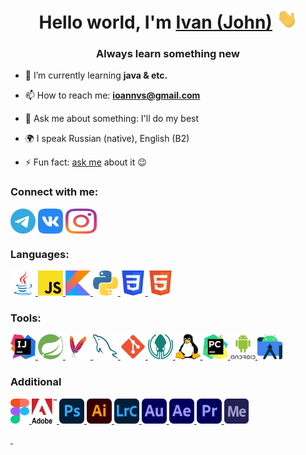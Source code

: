 <h1 align="center">Hello world, I'm <a href="https://t.me/ioannvs" target="_blank">Ivan (John)</a>
  <a href="https://t.me/ioannvs"> <img src="https://github.com/IoannVS/IoannVS/blob/main/icons/Hi.gif" height="32" /> </a>
</h1>
<h3 align="center">Always learn something new</h3>


- 🌱 I’m currently learning **java & etc.**

- 📫 How to reach me: **ioannvs@gmail.com**

- 💬 Ask me about something: I'll do my best

- 🌍 I speak Russian (native), English (B2)

- ⚡ Fun fact: <a href="https://t.me/ioannvs" target="blank">ask me</a> about it 😉

### Connect with me:
<p align="left">
  <a href="https://t.me/ioannvs" target="blank"><img align="center" src="https://github.com/IoannVS/IoannVS/blob/main/icons/social/Telegram.svg" alt="t.me/ioannvs" height="40" width="40" /></a>
  <a href="https://vk.com/ioannvs" target="blank"><img align="center" src="https://github.com/IoannVS/IoannVS/blob/main/icons/social/vk.svg" alt="vk.com/ioannvs" height="40" width="40" /></a>
  <a href="https://instagram.com/ioann.vs" target="blank"><img align="center" src="https://github.com/IoannVS/IoannVS/blob/main/icons/social/Instagram.svg" alt="ioann.vs" height="40" width="50" /></a>
</p>

### Languages:
<p align="left">
  <a href="https://www.java.com" target="_blank" rel="noreferrer"> <img src="https://github.com/IoannVS/IoannVS/blob/main/icons/languages/Java.svg" alt="Java" width="40" height="40"/> </a>
  <a href="https://www.ecma-international.org/publications-and-standards/standards/ecma-262" target="_blank" rel="noreferrer"> <img src="https://github.com/IoannVS/IoannVS/blob/main/icons/languages/JavaScript.svg" alt="JavaScript" width="40" height="40"/> </a>
  <a href="https://kotlinlang.org" target="_blank" rel="noreferrer"> <img src="https://github.com/IoannVS/IoannVS/blob/main/icons/languages/Kotlin.svg" alt="Kotlin" width="40" height="40"/> </a>
  <a href="https://www.python.org" target="_blank" rel="noreferrer"> <img src="https://github.com/IoannVS/IoannVS/blob/main/icons/languages/Python.svg" alt="Python" width="40" height="40"/> </a>
  <a href="https://www.w3.org/Style/CSS/Overview.en.html/" target="_blank" rel="noreferrer"> <img src="https://github.com/IoannVS/IoannVS/blob/main/icons/languages/CSS.svg" alt="CSS 3" width="40" height="40"/> </a> 
  <a href="https://html.spec.whatwg.org/multipage/" target="_blank" rel="noreferrer"> <img src="https://github.com/IoannVS/IoannVS/blob/main/icons/languages/HTML5.svg" alt="HTML 5" width="40" height="40"/> </a>
</p>

### Tools:
<p align="left">
  <a href="https://www.jetbrains.com/idea/" target="_blank" rel="noreferrer"> <img src="https://github.com/IoannVS/IoannVS/blob/main/icons/tools/IntelliJ IDEA.svg" alt="IntelliJ IDEA" width="40" height="40"/> </a>
  <a href="https://spring.io/" target="_blank" rel="noreferrer"> <img src="https://github.com/IoannVS/IoannVS/blob/main/icons/tools/Spring.svg" alt="Spring" width="40" height="40"/> </a>
  <a href="https://maven.apache.org/" target="_blank" rel="noreferrer"> <img src="https://github.com/IoannVS/IoannVS/blob/main/icons/tools/Maven.svg" alt="Maven" width="40" height="40"/> </a>
  <a href="https://www.mysql.com/" target="_blank" rel="noreferrer"> <img src="https://github.com/IoannVS/IoannVS/blob/main/icons/tools/MySQL.svg" alt="MySQL" width="40" height="40"/> </a>
  <a href="https://git-scm.com/" target="_blank" rel="noreferrer"> <img src="https://github.com/IoannVS/IoannVS/blob/main/icons/tools/git.svg" alt="Git" width="40" height="40"/> </a>
  <a href="https://www.gitkraken.com/" target="_blank" rel="noreferrer"> <img src="https://github.com/IoannVS/IoannVS/blob/main/icons/tools/gitkraken.svg" alt="GitKraken" width="40" height="40"/> </a>
  <a href="https://www.linux.org/" target="_blank" rel="noreferrer"> <img src="https://github.com/IoannVS/IoannVS/blob/main/icons/tools/linux.svg" alt="Linux" width="40" height="40"/> </a>
  <a href="https://www.jetbrains.com/pycharm/" target="_blank" rel="noreferrer"> <img src="https://github.com/IoannVS/IoannVS/blob/main/icons/tools/PyCharm.svg" alt="Git" width="40" height="40"/> </a>
  <a href="https://developer.android.com" target="_blank" rel="noreferrer"> <img src="https://github.com/IoannVS/IoannVS/blob/main/icons/tools/Android.svg" alt="Android" width="40" height="40"/> </a>
  <a href="https://developer.android.com/studio" target="_blank" rel="noreferrer"> <img src="https://github.com/IoannVS/IoannVS/blob/main/icons/tools/Android Studio.svg" alt="Android Studio" width="40" height="40"/> </a>
</p>

### Additional
<p align="left">
  <a href="https://www.figma.com/" target="_blank" rel="noreferrer"> <img src="https://github.com/IoannVS/IoannVS/blob/main/icons/additional/Figma.svg" alt="Figma" width="30" height="40"/> </a>
  <a href="https://www.adobe.com/" target="_blank" rel="noreferrer"> <img src="https://github.com/IoannVS/IoannVS/blob/main/icons/additional/Adobe.svg" alt="Adobe" width="40" height="40"/> </a>
  <a href="https://www.adobe.com/products/photoshop.html" target="_blank" rel="noreferrer"> <img src="https://github.com/IoannVS/IoannVS/blob/main/icons/additional/Adobe Photoshop.svg" alt="Photoshop" width="40" height="40"/> </a>
  <a href="https://www.adobe.com/products/illustrator.html" target="_blank" rel="noreferrer"> <img src="https://github.com/IoannVS/IoannVS/blob/main/icons/additional/Adobe Illustrator.svg" alt="Illustrator" width="40" height="40"/> </a>
  <a href="https://www.adobe.com/products/photoshop-lightroom.html" target="_blank" rel="noreferrer"> <img src="https://github.com/IoannVS/IoannVS/blob/main/icons/additional/Adobe Photoshop Lightroom.svg" alt="Lightroom" width="40" height="40"/> </a>
  <a href="https://www.adobe.com/products/audition.html" target="_blank" rel="noreferrer"> <img src="https://github.com/IoannVS/IoannVS/blob/main/icons/additional/Adobe Audition.svg" alt="Audition" width="40" height="40"/> </a>
  <a href="https://www.adobe.com/products/aftereffects.html" target="_blank" rel="noreferrer"> <img src="https://github.com/IoannVS/IoannVS/blob/main/icons/additional/Adobe After Effects.svg" alt="After Effects" width="40" height="40"/> </a>
  <a href="https://www.adobe.com/ru/products/premiere.html" target="_blank" rel="noreferrer"> <img src="https://github.com/IoannVS/IoannVS/blob/main/icons/additional/Adobe Premiere Pro.svg" alt="Premiere PRO" width="40" height="40"/> </a>
  <a href="https://www.adobe.com/products/media-encoder.html" target="_blank" rel="noreferrer"> <img src="https://github.com/IoannVS/IoannVS/blob/main/icons/additional/Adobe Media Encoder.svg" alt="Adobe Media Encoder" width="40" height="40"/> </a>
</p>

<div id="header_2" align="left">
  <a href="https://www.codewars.com/" target="blank" rel="noreferrer"> <img src="https://www.codewars.com/users/IoannVS/badges/small" alt=""/> </a>
  <img src="https://gpvc.arturio.dev/IoannVS" alt=""/>
</div>
